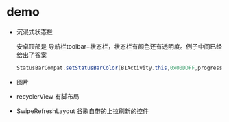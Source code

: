 # demo

* 沉浸式状态栏 

  安卓顶部是 导航栏toolbar+状态栏，状态栏有颜色还有透明度。例子中间已经给出了答案

  ```java
  StatusBarCompat.setStatusBarColor(B1Activity.this,0x00DDFF,progress);
  ```

* 图片

* recyclerView  有脚布局

  

* SwipeRefreshLayout 谷歌自带的上拉刷新的控件

